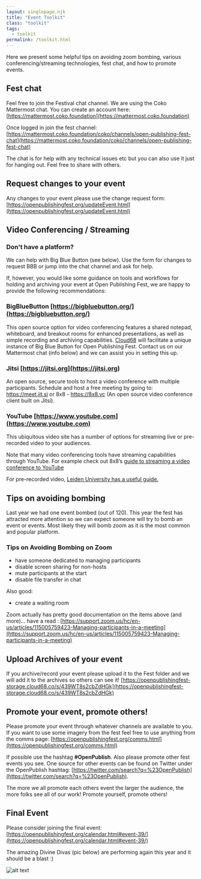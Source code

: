 ```yaml
---
layout: singlepage.njk
title: "Event Toolkit"
class: "toolkit"
tags: 
  - toolkit
permalink: /toolkit.html
---
```


Here we present some helpful tips on avoiding zoom bombing, various conferencing/streaming technologies, fest chat, and how to promote events.

## Fest chat
Feel free to join the Festival chat channel. We are using the Coko Mattermost chat. You can create an account here:
[https://mattermost.coko.foundation](https://mattermost.coko.foundation)

Once logged in join the fest channel: [https://mattermost.coko.foundation/coko/channels/open-publishing-fest-chat](https://mattermost.coko.foundation/coko/channels/open-publishing-fest-chat)

The chat is for help with any technical issues etc but you can also use it just for hanging out. Feel free to share with others.

## Request changes to your event
Any changes to your event please use the change request form: [https://openpublishingfest.org/updateEvent.html](https://openpublishingfest.org/updateEvent.html)


## Video Conferencing / Streaming 
### **Don't have a platform?**
We can help with Big Blue Button (see below). Use the form for changes to request BBB or jump into the chat channel and ask for help.

If, however, you would like some guidance on tools and workflows for holding and archiving your event at Open Publishing Fest, we are happy to provide the following recommendations:

### **BigBlueButton** [https://bigbluebutton.org/](https://bigbluebutton.org/)

This open source option for video conferencing features a shared notepad, whiteboard, and breakout rooms for enhanced presentations, as well as simple recording and archiving capabilities. <a href="https://cloud68.co/">Cloud68</a> will facilitate a unique instance of Big Blue Button for Open Publishing Fest. Contact us on our Mattermost chat (info below) and we can assist you in setting this up.

### **Jitsi** [https://jitsi.org](https://jitsi.org)

An open source, secure tools to host a video conference with multiple participants. Schedule and host a free meeting by going to: <a href="https://meet.jit.si">https://meet.jit.si</a> or 8x8 - <a href="https://8x8.vc">https://8x8.vc</a> (An open source video conference client built on Jitsi).

### **YouTube** [https://www.youtube.com](https://www.youtube.com)

This ubiquitous video site has a number of options for streaming live or pre-recorded video to your audiences.

Note that many video conferencing tools have streaming capabilities through YouTube. For example check out 8x8’s <a href="https://support.8x8.com/cloud-phone-service/meetings/8x8-video-meetings-virtual-office/how-to-set-up-8x8-video-meetings-for-live-streaming-on-youtube">guide to streaming a video conference to YouTube</a>

For pre-recorded video, <a href="https://www.staff.universiteitleiden.nl/vr/video-toolkit?cf=science&amp;cd=fnw-board-office">Leiden University has a useful guide.</a>

## Tips on avoiding bombing
Last year we had one event bombed (out of 120). This year the fest has attracted more attention so we can expect someone will try to bomb an event or events. Most likely they will bomb zoom as it is the most common and popular platform.

### **Tips on Avoiding Bombing on Zoom**
* have someone dedicated to managing participants
* disable screen sharing for non-hosts
* mute participants at the start
* disable file transfer in chat

Also good:
* create a waiting room

Zoom actually has pretty good documentation on the items above (and more)... have a read : 
[https://support.zoom.us/hc/en-us/articles/115005759423-Managing-participants-in-a-meeting](https://support.zoom.us/hc/en-us/articles/115005759423-Managing-participants-in-a-meeting)

## Upload Archives of your event
If you archive/record your event please upload it to the Fest folder and we will add it to the archives so others can see it! [https://openpublishingfest-storage.cloud68.co/s/439WT8s2cbZdHGk](https://openpublishingfest-storage.cloud68.co/s/439WT8s2cbZdHGk)

## Promote your event, promote others!
Please promote your event through whatever channels are available to you. If you want to use some imagery from the fest feel free to use anything from the comms page: [https://openpublishingfest.org/comms.html](https://openpublishingfest.org/comms.html)

If possible use the hashtag **#OpenPublish**. Also please promote other fest events you see. One source for other events can be found on Twitter under the OpenPublish hashtag: [https://twitter.com/search?q=%23OpenPublish](https://twitter.com/search?q=%23OpenPublish).

The more we all promote each others event the larger the audience, the more folks see all of our work! Promote yourself, promote others!

## Final Event
Please consider joining the final event: [https://openpublishingfest.org/calendar.html#event-39/](https://openpublishingfest.org/calendar.html#event-39/)

The amazing Divine Divas (pic below) are performing again this year and it should be a blast :) 

![alt text](images/comms/TwitterEvent02.jpg "Divine Divas")





